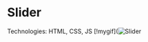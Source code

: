 # Slider
Technologies: HTML, CSS, JS
[!mygif](![Slider](https://user-images.githubusercontent.com/64933879/136118568-a98e4307-fe29-486c-95ae-986253ee897e.gif)
